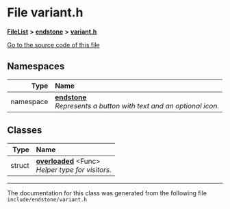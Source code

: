 

# File variant.h



[**FileList**](files.md) **>** [**endstone**](dir_6cf277b678674f97c7a2b6b3b2447b33.md) **>** [**variant.h**](variant_8h.md)

[Go to the source code of this file](variant_8h_source.md)
















## Namespaces

| Type | Name |
| ---: | :--- |
| namespace | [**endstone**](namespaceendstone.md) <br>_Represents a button with text and an optional icon._  |


## Classes

| Type | Name |
| ---: | :--- |
| struct | [**overloaded**](structendstone_1_1overloaded.md) &lt;Func&gt;<br>_Helper type for visitors._  |



















































------------------------------
The documentation for this class was generated from the following file `include/endstone/variant.h`

